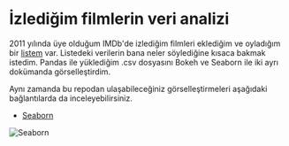 # İzlediğim filmlerin veri analizi

2011 yılında üye olduğum IMDb'de izlediğim filmleri eklediğim ve oyladığım bir [listem](https://www.imdb.com/list/ls003368018/) var. Listedeki verilerin bana neler söylediğine kısaca bakmak istedim. Pandas ile yüklediğim .csv dosyasını Bokeh ve Seaborn ile iki ayrı dokümanda görselleştirdim.

Aynı zamanda bu repodan ulaşabileceğiniz görselleştirmeleri aşağıdaki bağlantılarda da inceleyebilirsiniz.

- [Seaborn](https://nbviewer.jupyter.org/github/bkrsln/watched-films/blob/main/seaborn.ipynb)

![Seaborn](https://seaborn.pydata.org/_static/logo-wide-lightbg.svg)